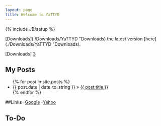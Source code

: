 ```yaml
---
layout: page
title: Welcome to YaTTYD
---
```

{% include JB/setup %}

[Downloads](./Downloads/YaTTYD   "Downloads) the latest version [here](./Downloads/YaTTYD   "Downloads).

[Downloads] [3]

  [1]: http://google.com/        "Google"
  [2]: http://search.yahoo.com/  "Yahoo Search"
  [3]: ./Downloads/YaTTYD   "Downloads"

    
## My Posts

<ul class="posts">
  {% for post in site.posts %}
    <li><span>{{ post.date | date_to_string }}</span> &raquo; <a href="{{ BASE_PATH }}{{ post.url }}">{{ post.title }}</a></li>
  {% endfor %}
</ul>

##Links
-[Google][1]
-[Yahoo][2]

  [1]: http://google.com/        "Google"
  [2]: http://search.yahoo.com/  "Yahoo Search"
  [3]: ./Downloads/YaTTYD   "Downloads"

<!-- BEGIN: Powered by Supercounters.com -->
<script type="text/javascript" src="http://widget.supercounters.com/texthit.js"></script>
<script type="text/javascript">var sc_texthit_var = sc_texthit_var || [];sc_text_hit(548097,"","000000");</script>

<!-- END: Powered by Supercounters.com -->
<!-- END: Powered by Supercounters.com -->

## To-Do



